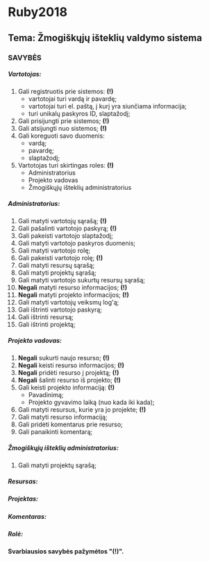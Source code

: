 # Ruby2018

## Tema: Žmogiškųjų išteklių valdymo sistema

### SAVYBĖS

##### Vartotojas:
1. Gali registruotis prie sistemos: **(!)**
   - vartotojai turi vardą ir pavardę;
   - vartotojai turi el. paštą, į kurį yra siunčiama informacija;
   - turi unikalų paskyros ID, slaptažodį;
1. Gali prisijungti prie sistemos; **(!)**
1. Gali atsijungti nuo sistemos; **(!)**
1. Gali koreguoti savo duomenis: 
    - vardą;
    - pavardę;
    - slaptažodį;
1. Vartotojas turi skirtingas roles: **(!)** 
    - Administratorius
    - Projekto vadovas
    - Žmogiškųjų išteklių administratorius

##### Administratorius:
1. Gali matyti vartotojų sąrašą; **(!)**
1. Gali pašalinti vartotojo paskyrą; **(!)** 
1. Gali pakeisti vartotojo slaptažodį;
1. Gali matyti vartotojo paskyros duomenis;
1. Gali matyti vartotojo rolę;
1. Gali pakeisti vartotojo rolę; **(!)** 
1. Gali matyti resursų sąrašą;
1. Gali matyti projektų sąrašą;
1. Gali matyti vartotojo sukurtų resursų sąrašą;
1. **Negali** matyti resurso informacijos; **(!)**
1. **Negali** matyti projekto informacijos; **(!)**
1. Gali matyti vartotojų veiksmų log'ą;
1. Gali ištrinti vartotojo paskyrą;
1. Gali ištrinti resursą;
1. Gali ištrinti projektą;

##### Projekto vadovas:
1. **Negali** sukurti naujo resurso; **(!)**
1. **Negali** keisti resurso informacijos; **(!)**
1. **Negali** pridėti resurso į projektą; **(!)**
1. **Negali** šalinti resurso iš projekto; **(!)**
1. Gali keisti projekto informaciją: **(!)**
    - Pavadinimą; 
    - Projekto gyvavimo laiką (nuo kada iki kada);
1. Gali matyti resursus, kurie yra jo projekte; **(!)**
1. Gali matyti resurso informaciją;
1. Gali pridėti komentarus prie resurso;
1. Gali panaikinti komentarą;

##### Žmogiškųjų išteklių administratorius:
1. Gali matyti projektų sąrašą;

##### Resursas:
##### Projektas:
##### Komentaras:
##### Rolė:

**Svarbiausios savybės pažymėtos "(!)".**